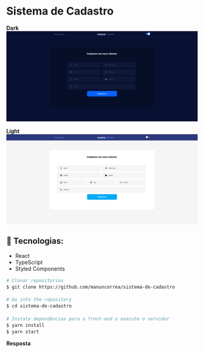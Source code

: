 # Sistema de Cadastro


**Dark** 
<img src="./public/dark.png">

**Light**
<img src="./public/light.png">


## :telescope: Tecnologias:
- React
- TypeScript
- Styled Components


```bash
# Clonar repositorios
$ git clone https://github.com/manuncorrea/sistema-de-cadastro

# Go into the repository
$ cd sistema-de-cadastro

# Instale dependências para o front-end e execute o servidor
$ yarn install
$ yarn start

```

**Resposta**

<!-- O meu nome é Emanuele tenho 27 anos e formei em Ciências da Computação no final de 2019, durante a faculdade eu cometi o erro de não fazer estagio, na área de desenvolvimento, por necessidade acabei fazendo estagio em suporte durante 3 anos. Devido a isso enfrentei dificuldades em arrumar o meu primeiro emprego na área por falta de experiência e até falta de conhecimentos técnicos. Ano passado devido à pandemia, achei que seria mais dificil conseguir o meu primeiro como dev, então decidi focar no que eu realmente queria, era ser uma dev front-end. Comecei estudar alguma stacks, principalmente o React, matriculei-me no bootcamp da Rocktseat, e alguns meses eu senti uma evolução que eu não senti nos anos de faculdade, hoje eu sinto-me muito mais preparada e capaz para o meu primeiro emprego como Dev junior.
 -->
